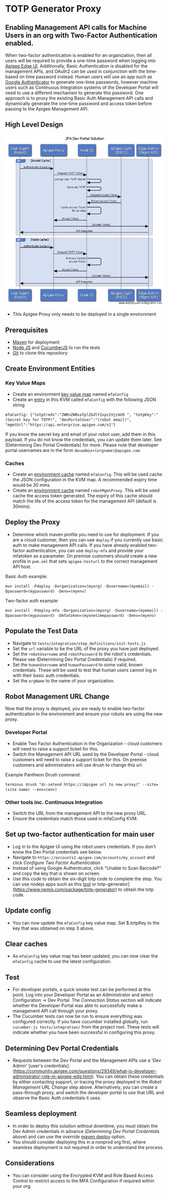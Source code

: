 # TOTP Generator Proxy
## Enabling Management API calls for Machine Users in an org with Two-Factor Authentication enabled.

When two-factor authentication is enabled for an organization, then all users
will be required to provide a one-time password when logging into [Apigee Edge
UI](http://docs.apigee.com/api-services/content/enable-two-factor-auth-your-apigee-account).
Additionally, Basic Authentication is disabled for the management APIs, and
OAuth2 can be used in conjunction with the time-based on time password instead.
Human users will use an app such as [Google Authenticator](https://support.google.com/accounts/answer/1066447?hl=en) to generate one-time
passwords, however machine users such as Continuous Integration systems of the
Developer Portal will need to use a different mechanism to generate this
password. One approach is to proxy the existing Basic Auth Management API calls
and dynamically generate the one-time password and access token before passing
to the Apigee Management API.

## High Level Design

![HLD](images/hld.png)

- This Apigee Proxy only needs to be deployed in a single environment

## Prerequisites
- [Maven](https://maven.apache.org/) for deployment
- [Node JS](https://nodejs.org/en/) and [CucumberJS](https://github.com/cucumber/cucumber-js) to run the tests
- [Git](https://git-scm.com/) to clone this repository

## Create Environment Entities
### Key Value Maps
- Create an environment [key value map](http://docs.apigee.com/management/apis/post/organizations/%7Borg_name%7D/environments/%7Benv_name%7D/keyvaluemaps) named `mfaConfig`
- Create an [entry](http://docs.apigee.com/management/apis/post/organizations/%7Borg_name%7D/environments/%7Benv_name%7D/keyvaluemaps/%7Bmap_name%7D/entries) in this KVM called `mfaConfig` with the following JSON string
```
mfaConfig: {"totpCreds":"ZWRnZWNsaTplZGdlY2xpc2VjcmV0 ", "totpKey":"(Secret key for TOTP)", "devPortalUser":"(robot email)", "mgmtUrl":"https://api.enterprise.apigee.com/v1"}	
```
If you know the secret key and email of your robot user, add them in this payload. If you do not know the credentials, you can update them later. See (Determining Dev Portal Credentials) for more. Please note that developer portal usernames are in the form `devadmin+(orgname)@apigee.com`.

### Caches
- Create an [environment cache](docs.apigee.com/management/apis/post/organizations/%7Borg_name%7D/environments/%7Benv_name%7D/caches) named `mfaConfig`. This will be used cache the JSON configuration in the KVM map. A recommended expiry time would be 30 mins.
- Create an [environment cache](docs.apigee.com/management/apis/post/organizations/%7Borg_name%7D/environments/%7Benv_name%7D/caches) named `robotMgmtProxy`. This will be used cache the access token generated. The expiry of this cache should match the life of the access token for the management API (default is 30mins).

## Deploy the Proxy
- Determine which maven profile you need to use for deployment. If you are a cloud customer, then you can use `deploy` if you currently use basic auth to make management API calls. If you have already enabled two-factor authentication, you can use `deploy-mfa` and provide your mfatoken as a parameter. On premise customers should create a new profile in `pom.xml` that sets `apigee.hosturl` to the correct management API host.

Basic Auth example:
```
mvn install -Pdeploy -Dorganization=(myorg) -Dusername=(myemail) -Dpassword=(mypassword) -Denv=(myenv)
```

Two-factor auth example:
```
mvn install -Pdeploy-mfa -Dorganization=(myorg) -Dusername=(myemail) -Dpassword=(mypassword) -Dmfatoken=(myonetimepassword) -Denv=(myenv)
```

## Populate the Test Data
- Navigate to `tests/integration/step_definitions/init-tests.js`
- Set the `url` variable to be the URL of the proxy you have just deployed.
- Set the `robotUsername` and `robotPassword` to the robot's credentials. Please see (Determining Dev Portal Credentials) if required.
- Set the `humanUsername` and `humanPassword` to some valid, known credentials. These will be used to test that human users cannot log in with their basic auth credentials.
- Set the `orgName` to the name of your organization. 

## Robot Management URL Change
Now that the proxy is deployed, you are ready to enable two-factor authentication in the environment and ensure your robots are using the new proxy.
### Developer Portal
- Enable Two Factor Authentication in the Organization - cloud customers will need to raise a support ticket for this.
- Switch the Management API URL used by the Developer Portal - cloud customers will need to raise a support ticket for this. On premise customers and administrators will use drush to change this url. 

Example Pantheon Drush command:
```
terminus drush "dc-setend https://(Apigee url to new proxy)" --site=(site name) --env=(env)
```

### Other tools inc. Continuous Integration
- Switch the URL from the management API to the new proxy URL.
- Ensure the credentials match those used in mfaConfig KVM.

## Set up two-factor authentication for main user
- Log in to the Apigee UI using the robot users credentials. If you don't know the Dev Portal credentials see below.
- Navigate to `https://accounts2.apigee.com/accounts/my_account` and click *Configure Two Factor Authentication*
- Instead of using Google Authenticator, click "Unable to Scan Barcode?" and copy the key that is shown on screen.
- Use this code to obtain the six-digit totp code to complete the step. You can use nodejs apps such as this [tool](http://jsfiddle.net/russau/ch8PK/) or totp-generator](https://www.npmjs.com/package/totp-generator) to obtain the totp code.

## Update config
* You can now update the `mfaConfig` key value map. Set $.totpKey to the key that was obtained on step 3 above.

## Clear caches
* As `mfaConfig` key value map has been updated, you can now clear the `mfaConfig` cache to use the latest configuration.

## Test
- For developer portals, a quick smoke test can be performed at this point. Log into your Developer Portal as an Administrator and select Configuration -> Dev Portal. The *Connection Status* section will indicate whether the Developer Portal was able to successfully make a management API call through your proxy.
- The Cucumber tests can now be run to ensure everything was configured correctly. If you have cucumber installed globally, run `cucumber-js tests/integration/` from the project root. These tests will indicate whether you have been successful in configuring this proxy.

## Determining Dev Portal Credentials
* Requests between the Dev Portal and the Management APIs use a 'Dev Admin' [user's credentials].(https://community.apigee.com/questions/29349/what-is-developer-administrator-role-in-apigee-edg.html). You can obtain these credentials by either contacting support, or tracing the proxy deployed in the *Robot Management URL Change* step above. Alternatively, you can create a pass-through proxy, and switch the developer portal to use that URL and observe the Basic Auth credentials it uses.

## Seamless deployment
* In order to deploy this solution without downtime, you must obtain the Dev Admin credentials in advance (*Determining Dev Portal Credentials* above) and can use the *override* [maven deploy](https://github.com/apigee/apigee-deploy-maven-plugin) option.
* You should consider deploying this in a nonprod org first, where seamless deployment is not required in order to understand the process.

## Considerations
- You can consider using the Encrypted KVM and Role Based Access Control to restrict access to the MFA Configuration if required within your org.